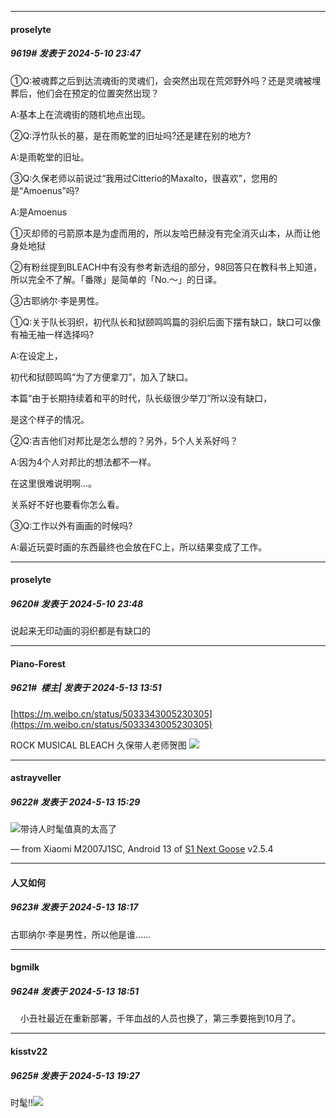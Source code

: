 ﻿
*****

####  proselyte  
##### 9619#       发表于 2024-5-10 23:47

①Q:被魂葬之后到达流魂街的灵魂们，会突然出现在荒郊野外吗？还是灵魂被埋葬后，他们会在预定的位置突然出现？

A:基本上在流魂街的随机地点出现。

②Q:浮竹队长的墓，是在雨乾堂的旧址吗?还是建在别的地方?

A:是雨乾堂的旧址。

③Q:久保老师以前说过“我用过Citterio的Maxalto，很喜欢”，您用的是“Amoenus”吗?

A:是Amoenus

①灭却师的弓箭原本是为虚而用的，所以友哈巴赫没有完全消灭山本，从而让他身处地狱

②有粉丝提到BLEACH中有没有参考新选组的部分，98回答只在教科书上知道，所以完全不了解。「番隊」是简单的「No.～」的日译。

③古耶纳尔·李是男性。

①Q:关于队长羽织，初代队长和狱颐鸣鸣篇的羽织后面下摆有缺口，缺口可以像有袖无袖一样选择吗?

A:在设定上，

初代和狱颐鸣鸣“为了方便拿刀”，加入了缺口。

本篇“由于长期持续着和平的时代，队长级很少举刀”所以没有缺口，

是这个样子的情况。

②Q:吉吉他们对邦比是怎么想的？另外，5个人关系好吗？

A:因为4个人对邦比的想法都不一样。

在这里很难说明啊...。

关系好不好也要看你怎么看。

③Q:工作以外有画画的时候吗?

A:最近玩耍时画的东西最终也会放在FC上，所以结果变成了工作。

*****

####  proselyte  
##### 9620#       发表于 2024-5-10 23:48

说起来无印动画的羽织都是有缺口的


*****

####  Piano-Forest  
##### 9621#         楼主| 发表于 2024-5-13 13:51

[https://m.weibo.cn/status/5033343005230305](https://m.weibo.cn/status/5033343005230305)

ROCK MUSICAL BLEACH 久保带人老师贺图
<img src="https://p.sda1.dev/17/b5153cdca751696695ad11965b18baae/7bb53ae1gy1hpn4k78ce0j213z0u07ig.jpg" referrerpolicy="no-referrer">


*****

####  astrayveller  
##### 9622#       发表于 2024-5-13 15:29

<img src="https://static.saraba1st.com/image/smiley/face2017/174.png" referrerpolicy="no-referrer">带诗人时髦值真的太高了

— from Xiaomi M2007J1SC, Android 13 of [S1 Next Goose](https://pan.baidu.com/s/1mi43uRm) v2.5.4


*****

####  人又如何  
##### 9623#       发表于 2024-5-13 18:17

古耶纳尔·李是男性，所以他是谁……


*****

####  bgmilk  
##### 9624#       发表于 2024-5-13 18:51

    小丑社最近在重新部署，千年血战的人员也换了，第三季要拖到10月了。


*****

####  kisstv22  
##### 9625#       发表于 2024-5-13 19:27

时髦!!<img src="https://static.saraba1st.com/image/smiley/face2017/037.png" referrerpolicy="no-referrer">

